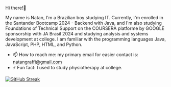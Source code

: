 Hi there!👋

My name is Natan, I'm a Brazilian boy studying IT. Currently, I'm enrolled in the Santander Bootcamp 2024 - Backend with Java, and I'm also studying Foundations of Technical Support on the COURSERA platforme by GOOGLE sponsorship with JA Brasil 2024 and studying analysis and systems development at college. I am familiar with the programming languages Java, JavaScript, PHP, HTML, and Python.

- 📫 How to reach me: my primary email for easier contact is: natangraffi@gmail.com
- ⚡ Fun fact: I used to study physiotherapy at college.

[![GitHub Streak](https://streak-stats.demolab.com/?user=SEUUSERNAME&theme=bear&background=000&border=30A3DC&dates=FFF)](https://git.io/streak-stats)
